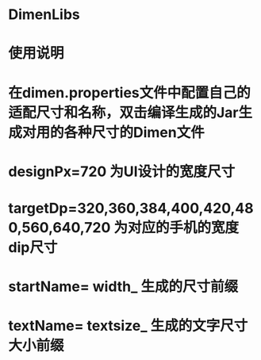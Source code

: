# DimenLibs
# 使用说明
# 在dimen.properties文件中配置自己的适配尺寸和名称，双击编译生成的Jar生成对用的各种尺寸的Dimen文件
# designPx=720 为UI设计的宽度尺寸
# targetDp=320,360,384,400,420,480,560,640,720  为对应的手机的宽度dip尺寸
# startName= width_ 生成的尺寸前缀
# textName= textsize_ 生成的文字尺寸大小前缀